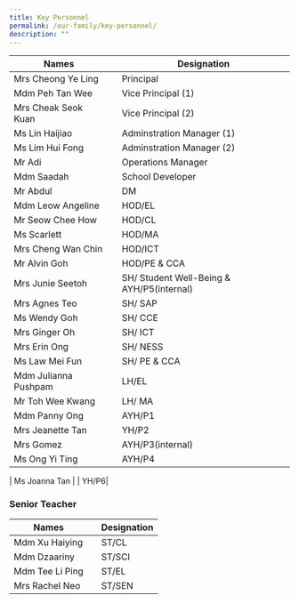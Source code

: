 ```yaml
---
title: Key Personnel
permalink: /our-family/key-personnel/
description: ""
---
```

| Names| | Designation |
| -------- | -------- | -------- |
| Mrs Cheong Ye Ling    | | Principal    |
| Mdm Peh Tan Wee   | | Vice Principal  (1)   |
| Mrs Cheak Seok Kuan    | | Vice Principal (2)  |
| Ms Lin Haijiao    | | Adminstration Manager (1)  |
| Ms Lim Hui Fong   | | Adminstration Manager (2)  |
| Mr Adi    | | Operations Manager |
| Mdm Saadah   | |School Developer|
| Mr Abdul  | | DM |
| Mdm Leow Angeline    | | HOD/EL|
| Mr Seow Chee How   | | HOD/CL|
| Ms Scarlett | | HOD/MA|
| Mrs Cheng Wan Chin | | HOD/ICT|
| Mr Alvin Goh | | HOD/PE & CCA|
| Mrs Junie Seetoh | | SH/ Student Well-Being & AYH/P5(internal)|
| Mrs Agnes Teo | | SH/ SAP|
| Ms Wendy Goh | | SH/ CCE|
| Mrs Ginger Oh | | SH/ ICT|
| Mrs Erin Ong | | SH/ NESS|
| Ms Law Mei Fun | | SH/ PE & CCA|
| Mdm Julianna Pushpam | | LH/EL|
| Mr Toh Wee Kwang | | LH/ MA|
| Mdm Panny Ong | | AYH/P1|
| Mrs Jeanette Tan | | YH/P2|
| Mrs Gomez| | AYH/P3(internal)|
| Ms Ong Yi Ting | | AYH/P4|

| Ms Joanna Tan | | YH/P6|



### Senior Teacher



| Names| | Designation |
| -------- | -------- | -------- |
| Mdm Xu Haiying  | | ST/CL    |
| Mdm Dzaariny  | | ST/SCI    |
| Mdm Tee Li Ping  | | ST/EL    |
| Mrs Rachel Neo  | | ST/SEN   |
